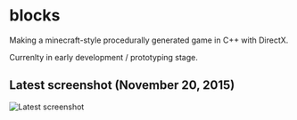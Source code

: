# blocks
Making a minecraft-style procedurally generated game in C++ with DirectX.

Currenlty in early development / prototyping stage.

Latest screenshot (November 20, 2015)
-------------------------------------
![Latest screenshot](http://s5.postimg.org/hp7yes2rb/screen_20_10_15.jpg, "Latest screenshot")
